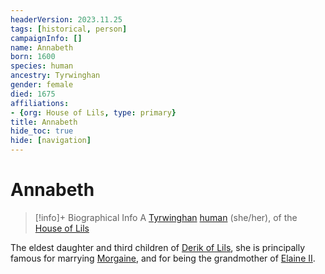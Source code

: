 ```yaml
---
headerVersion: 2023.11.25
tags: [historical, person]
campaignInfo: []
name: Annabeth
born: 1600
species: human
ancestry: Tyrwinghan
gender: female
died: 1675
affiliations:
- {org: House of Lils, type: primary}
title: Annabeth
hide_toc: true
hide: [navigation]
---
```

# Annabeth
>[!info]+ Biographical Info
> A [Tyrwinghan](<../../../gazetteer/greater-sembara/tyrwingha/tyrwingha.md>) [human](<../../../species/humans/humans.md>) (she/her), of the [House of Lils](<../../../groups/sembaran-noble-houses/house-of-lils.md>)
> 
> 

The eldest daughter and third children of [Derik of Lils](<./derik-of-lils.md>), she is principally famous for marrying [Morgaine](<./morgaine.md>), and for being the grandmother of [Elaine II](<./elaine-ii.md>). 


